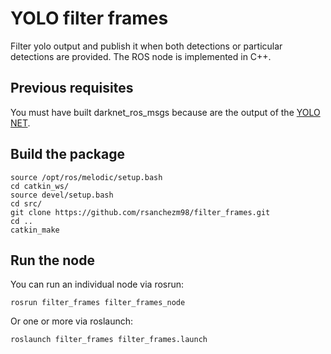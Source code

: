 # YOLO filter frames
Filter yolo output and publish it when both detections or particular detections are provided. The ROS node is implemented in C++. 

## Previous requisites
You must have built darknet_ros_msgs because are the output of the [YOLO NET](https://github.com/leggedrobotics/darknet_ros).

## Build the package

```
source /opt/ros/melodic/setup.bash
cd catkin_ws/
source devel/setup.bash
cd src/
git clone https://github.com/rsanchezm98/filter_frames.git
cd ..
catkin_make
```
## Run the node
You can run an individual node via rosrun:
```
rosrun filter_frames filter_frames_node
```
Or one or more via roslaunch:
```
roslaunch filter_frames filter_frames.launch
```
